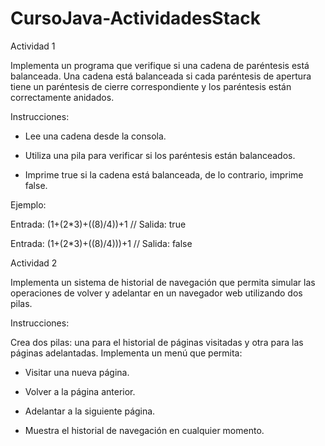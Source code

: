 # CursoJava-ActividadesStack

Actividad 1

Implementa un programa que verifique si una cadena de paréntesis está balanceada. Una cadena está balanceada si cada paréntesis de apertura tiene un paréntesis de cierre correspondiente y los paréntesis están correctamente anidados.

Instrucciones:


-  Lee una cadena desde la consola.

-  Utiliza una pila para verificar si los paréntesis están balanceados.

-  Imprime true si la cadena está balanceada, de lo contrario, imprime false.

Ejemplo:

Entrada: (1+(2*3)+((8)/4))+1 // Salida: true

Entrada: (1+(2*3)+((8)/4)))+1 // Salida: false

Actividad 2

Implementa un sistema de historial de navegación que permita simular las operaciones de volver y adelantar en un navegador web utilizando dos pilas.

Instrucciones:

Crea dos pilas: una para el historial de páginas visitadas y otra para las páginas adelantadas.
Implementa un menú que permita:


-  Visitar una nueva página.

-  Volver a la página anterior.

-  Adelantar a la siguiente página.

-  Muestra el historial de navegación en cualquier momento.

